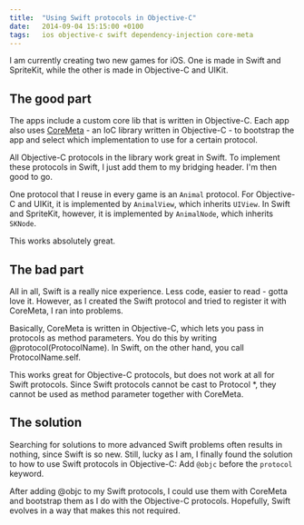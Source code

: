 ```yaml
---
title:  "Using Swift protocols in Objective-C"
date: 	2014-09-04 15:15:00 +0100
tags: 	ios objective-c swift dependency-injection core-meta
---
```



I am currently creating two new games for iOS. One is made in Swift and SpriteKit,
while the other is made in Objective-C and UIKit.


## The good part

The apps include a custom core lib that is written in Objective-C. Each app also
uses [CoreMeta](https://github.com/jgretz/CoreMeta) - an IoC library written in
Objective-C - to bootstrap the app and select which implementation to use for a
certain protocol.

All Objective-C protocols in the library work great in Swift. To implement these
protocols in Swift, I just add them to my bridging header. I'm then good to go.

One protocol that I reuse in every game is an `Animal` protocol. For Objective-C
and UIKit, it is implemented by `AnimalView`, which inherits `UIView`. In Swift
and SpriteKit, however, it is implemented by `AnimalNode`, which inherits `SKNode`.

This works absolutely great.


## The bad part

All in all, Swift is a really nice experience. Less code, easier to read - gotta
love it. However,  as I created the Swift protocol and tried to register it with
CoreMeta, I ran into problems.

Basically, CoreMeta is written in Objective-C, which lets you pass in protocols
as method parameters. You do this by writing @protocol(ProtocolName). In Swift,
on the other hand, you call ProtocolName.self.

This works great for Objective-C protocols, but does not work at all for Swift
protocols. Since Swift protocols cannot be cast to Protocol *, they cannot be
used as method parameter together with CoreMeta.


## The solution

Searching for solutions to more advanced Swift problems often results in nothing,
since Swift is so new. Still, lucky as I am, I finally found the solution to how
to use Swift protocols in Objective-C: Add `@objc` before the `protocol` keyword.

After adding @objc to my Swift protocols, I could use them with CoreMeta and
bootstrap them as I do with the Objective-C protocols. Hopefully, Swift evolves
in a way that makes this not required.

